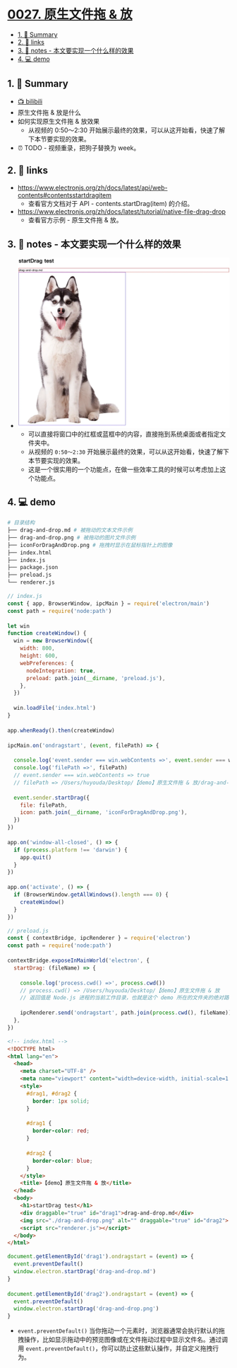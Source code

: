 # [0027. 原生文件拖 & 放](https://github.com/Tdahuyou/electron/tree/main/0027.%20%E5%8E%9F%E7%94%9F%E6%96%87%E4%BB%B6%E6%8B%96%20%26%20%E6%94%BE)

<!-- region:toc -->
- [1. 📝 Summary](#1--summary)
- [2. 🔗 links](#2--links)
- [3. 📒 notes - 本文要实现一个什么样的效果](#3--notes---本文要实现一个什么样的效果)
- [4. 💻 demo](#4--demo)
<!-- endregion:toc -->
## 1. 📝 Summary
- [📺 bilibili](https://www.bilibili.com/video/BV1544219774)
- 原生文件拖 & 放是什么
- 如何实现原生文件拖 & 放效果
  - 从视频的 0:50～2:30 开始展示最终的效果，可以从这开始看，快速了解下本节要实现的效果。
- ⏰ TODO - 视频重录，把狗子替换为 week。

## 2. 🔗 links

- https://www.electronjs.org/zh/docs/latest/api/web-contents#contentsstartdragitem
  - 查看官方文档对于 API - contents.startDrag(item) 的介绍。
- https://www.electronjs.org/zh/docs/latest/tutorial/native-file-drag-drop
  - 查看官方示例 - 原生文件拖 & 放。

## 3. 📒 notes - 本文要实现一个什么样的效果

- ![](md-imgs/2024-10-13-21-25-12.png)
  - 可以直接将窗口中的红框或蓝框中的内容，直接拖到系统桌面或者指定文件夹中。
  - 从视频的 `0:50～2:30` 开始展示最终的效果，可以从这开始看，快速了解下本节要实现的效果。
  - 这是一个很实用的一个功能点，在做一些效率工具的时候可以考虑加上这个功能点。

## 4. 💻 demo

```bash
# 目录结构
├── drag-and-drop.md # 被拖动的文本文件示例
├── drag-and-drop.png # 被拖动的图片文件示例
├── iconForDragAndDrop.png # 拖拽时显示在鼠标指针上的图像
├── index.html
├── index.js
├── package.json
├── preload.js
└── renderer.js
```

```js
// index.js
const { app, BrowserWindow, ipcMain } = require('electron/main')
const path = require('node:path')

let win
function createWindow() {
  win = new BrowserWindow({
    width: 800,
    height: 600,
    webPreferences: {
      nodeIntegration: true,
      preload: path.join(__dirname, 'preload.js'),
    },
  })

  win.loadFile('index.html')
}

app.whenReady().then(createWindow)

ipcMain.on('ondragstart', (event, filePath) => {

  console.log('event.sender === win.webContents =>', event.sender === win.webContents) // true
  console.log('filePath =>', filePath)
  // event.sender === win.webContents => true
  // filePath => /Users/huyouda/Desktop/【demo】原生文件拖 & 放/drag-and-drop.md

  event.sender.startDrag({
    file: filePath,
    icon: path.join(__dirname, 'iconForDragAndDrop.png'),
  })
})

app.on('window-all-closed', () => {
  if (process.platform !== 'darwin') {
    app.quit()
  }
})

app.on('activate', () => {
  if (BrowserWindow.getAllWindows().length === 0) {
    createWindow()
  }
})
```

```js
// preload.js
const { contextBridge, ipcRenderer } = require('electron')
const path = require('node:path')

contextBridge.exposeInMainWorld('electron', {
  startDrag: (fileName) => {

    console.log('process.cwd() =>', process.cwd())
    // process.cwd() => /Users/huyouda/Desktop/【demo】原生文件拖 & 放
    // 返回值是 Node.js 进程的当前工作目录，也就是这个 demo 所在的文件夹的绝对路径。

    ipcRenderer.send('ondragstart', path.join(process.cwd(), fileName))
  },
})
```

```html
<!-- index.html -->
<!DOCTYPE html>
<html lang="en">
  <head>
    <meta charset="UTF-8" />
    <meta name="viewport" content="width=device-width, initial-scale=1.0" />
    <style>
      #drag1, #drag2 {
        border: 1px solid;
      }

      #drag1 {
        border-color: red;
      }

      #drag2 {
        border-color: blue;
      }
    </style>
    <title>【demo】原生文件拖 & 放</title>
  </head>
  <body>
    <h1>startDrag test</h1>
    <div draggable="true" id="drag1">drag-and-drop.md</div>
    <img src="./drag-and-drop.png" alt="" draggable="true" id="drag2">
    <script src="renderer.js"></script>
  </body>
</html>
```

```js
document.getElementById('drag1').ondragstart = (event) => {
  event.preventDefault()
  window.electron.startDrag('drag-and-drop.md')
}

document.getElementById('drag2').ondragstart = (event) => {
  event.preventDefault()
  window.electron.startDrag('drag-and-drop.png')
}
```

- `event.preventDefault()` 当你拖动一个元素时，浏览器通常会执行默认的拖拽操作，比如显示拖动中的预览图像或在文件拖动过程中显示文件名。通过调用 `event.preventDefault()`，你可以防止这些默认操作，并自定义拖拽行为。